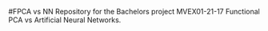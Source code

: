 #FPCA vs NN
Repository for the Bachelors project MVEX01-21-17 Functional PCA vs Artificial Neural Networks.
